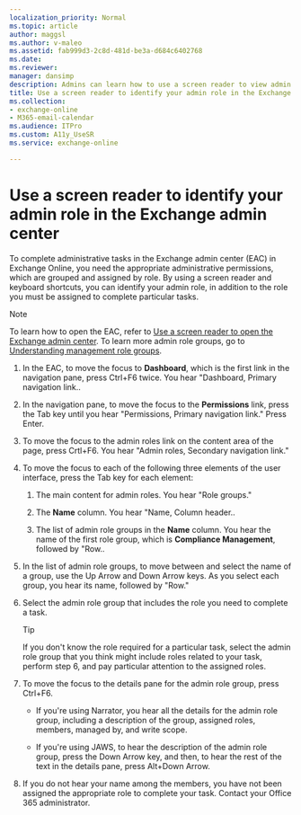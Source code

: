 ```yaml
---
localization_priority: Normal
ms.topic: article
author: maggsl
ms.author: v-maleo
ms.assetid: fab999d3-2c8d-481d-be3a-d684c6402768
ms.date: 
ms.reviewer: 
manager: dansimp
description: Admins can learn how to use a screen reader to view admin role groups in the Exchange admin center (EAC) in Exchange Online.
title: Use a screen reader to identify your admin role in the Exchange admin center
ms.collection: 
- exchange-online
- M365-email-calendar
ms.audience: ITPro
ms.custom: A11y_UseSR
ms.service: exchange-online

---
```


# Use a screen reader to identify your admin role in the Exchange admin center

To complete administrative tasks in the Exchange admin center (EAC) in Exchange Online, you need the appropriate administrative permissions, which are grouped and assigned by role. By using a screen reader and keyboard shortcuts, you can identify your admin role, in addition to the role you must be assigned to complete particular tasks.

> [!NOTE]
> To learn how to open the EAC, refer to [Use a screen reader to open the Exchange admin center](use-screen-reader-to-open-exchange-admin-center.md). To learn more admin role groups, go to [Understanding management role groups](https://go.microsoft.com/fwlink/p/?LinkId=798789).

1. In the EAC, to move the focus to **Dashboard**, which is the first link in the navigation pane, press Ctrl+F6 twice. You hear "Dashboard, Primary navigation link..

2. In the navigation pane, to move the focus to the **Permissions** link, press the Tab key until you hear "Permissions, Primary navigation link." Press Enter.

3. To move the focus to the admin roles link on the content area of the page, press Crtl+F6. You hear "Admin roles, Secondary navigation link."

4. To move the focus to each of the following three elements of the user interface, press the Tab key for each element:

   1. The main content for admin roles. You hear "Role groups."

   2. The **Name** column. You hear "Name, Column header..

   3. The list of admin role groups in the **Name** column. You hear the name of the first role group, which is **Compliance Management**, followed by "Row..

5. In the list of admin role groups, to move between and select the name of a group, use the Up Arrow and Down Arrow keys. As you select each group, you hear its name, followed by "Row."

6. Select the admin role group that includes the role you need to complete a task.

   > [!TIP]
   > If you don't know the role required for a particular task, select the admin role group that you think might include roles related to your task, perform step 6, and pay particular attention to the assigned roles.

7. To move the focus to the details pane for the admin role group, press Ctrl+F6.

   - If you're using Narrator, you hear all the details for the admin role group, including a description of the group, assigned roles, members, managed by, and write scope.

   - If you're using JAWS, to hear the description of the admin role group, press the Down Arrow key, and then, to hear the rest of the text in the details pane, press Alt+Down Arrow.

8. If you do not hear your name among the members, you have not been assigned the appropriate role to complete your task. Contact your Office 365 administrator.

